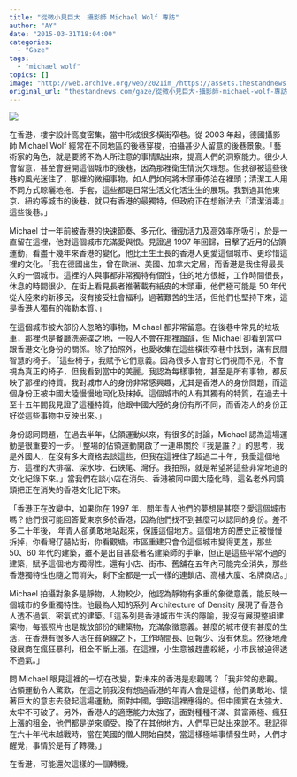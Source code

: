```yaml
---
title: "從微小見巨大　攝影師 Michael Wolf 專訪"
author: "AY"
date: "2015-03-31T18:04:00"
categories:
  - "Gaze"
tags:
  - "michael wolf"
topics: []
image: "http://web.archive.org/web/2021im_/https://assets.thestandnews.com/media/photos/portrait_06120copy_DL8jg.png"
original_url: "thestandnews.com/gaze/從微小見巨大-攝影師-michael-wolf-專訪"
---
```

![](http://web.archive.org/web/2021im_/https://assets.thestandnews.com/media/photos/portrait_06120copy_DL8jg.png)

在香港，樓宇設計高度密集，當中形成很多橫街窄巷。從 2003 年起，德國攝影師 Michael Wolf 經常在不同地區的後巷穿梭，拍攝甚少人留意的後巷景象。「藝術家的角色，就是要將不為人所注意的事情點出來，提高人們的洞察能力。很少人會留意，甚至會避開這個城市的後巷，因為那裡衛生情況欠理想。但我卻被這些後巷的風光迷住了，那裡的微細事物，如人們如何將木頭車停泊在裡頭；清潔工人用不同方式晾曬地拖、手套，這些都是日常生活文化活生生的展現。我到過其他東京、紐約等城市的後巷，就只有香港的最獨特，但政府正在想辦法去『清潔消毒』這些後巷。」

Michael 廿一年前被香港的快速節奏、多元化、衝勁活力及高效率所吸引，於是一直留在這裡，他對這個城市充滿愛與恨。見證過 1997 年回歸，目擊了近月的佔領運動，看盡十幾年來香港的變化，他比土生土長的香港人更愛這個城市、更珍惜這裡的文化。「我在德國出生，曾在歐洲、美國、加拿大定居，而香港是我住得最長久的一個城市。這裡的人與事都非常獨特有個性，住的地方很細，工作時間很長，休息的時間很少。在街上看見長者推著載有紙皮的木頭車，他們極可能是 50 年代從大陸來的新移民，沒有接受社會福利，過著艱苦的生活，但他們也堅持下來，這是香港人獨有的強勒本質。」

在這個城市被大部份人忽略的事物，Michael 都非常留意。在後巷中常見的垃圾車，那裡也是餐廳洗碗碟之地，一般人不會在那裡蹓躂，但 Michael 卻看到當中跟香港文化身份的關係。除了拍照外，也愛收集在這些橫街窄巷中找到，滿有民間智慧的椅子。「這些椅子，我賦予它們意義。因為很多人會對它們視而不見，不會視為真正的椅子，但我看到當中的美麗。我認為每樣事物，甚至是所有事物，都反映了那裡的特質。我對城市人的身份非常感興趣，尤其是香港人的身份問題，而這個身份正被中國大陸慢慢地同化及抹掉。這個城市的人有其獨有的特質，在過去十至十五年間我見證了這種特質，他跟中國大陸的身份有所不同，而香港人的身份正好從這些事物中反映出來。」

身份認同問題，在過去半年，佔領運動以來，有很多的討論，Michael 認為這場運動是很重要的一步。「整場的佔領運動開啟了一連串關於『我是誰？』的思考，我是外國人，在沒有多大資格去談這些，但我在這裡住了超過二十年，我愛這個地方、這裡的大排檔、深水埗、石硤尾、灣仔。我拍照，就是希望將這些非常地道的文化紀錄下來。」當我們在談小店在消失、香港被同中國大陸化時，這名老外同鏡頭把正在消失的香港文化記下來。

「香港正在改變中，如果你在 1997 年，問年青人他們的夢想是甚麼？愛這個城市嗎？他們很可能回答愛東京多於香港，因為他們找不到甚麼可以認同的身份。差不多二十年後， 年青人卻勇敢地站起來，保護這個地方。這個地方的歷史正被慢慢拆掉，你看灣仔囍帖街，你看觀塘。市區重建只會令這個城市變得更差，那些 50、60 年代的建築，雖不是出自甚麼著名建築師的手筆，但正是這些平常不過的建築，賦予這個地方獨得性。還有小店、街市、舊舖在五年內可能完全消失，那些香港獨特性也隨之而消失，剩下全都是一式一樣的連鎖店、高樓大廈、名牌商店。」

Michael 拍攝對象多是靜物，人物較少，他認為靜物有多重的象徵意義，能反映一個城市的多重獨特性。他最為人知的系列 Architecture of Density 展現了香港令人透不過氣、密氣式的建築。「這系列是香港城市生活的隱喻，我沒有展現整組建築物，每張照片也是裁放部份的建築物，充滿象徵意義。甚麼的城市便有甚麼的生活，在香港有很多人活在貧窮線之下，工作時間長、回報少、沒有休息。然後地產發展商在瘋狂暴利，租金不斷上漲。在這裡，小生意被趕盡殺絕，小市民被迫得透不過氣。」

問 Michael 眼見這裡的一切在改變，對未來的香港是悲觀嗎？「我非常的悲觀。佔領運動令人驚歎，在這之前我沒有想過香港的年青人會是這樣，他們勇敢地、懷著巨大的意志去發起這場運動，面對中國，爭取這裡應得的。但中國實在太強大、太牢不可破了。另外，香港人的適應能力太強了，面對種種不滿、貧富兩極、瘋狂上漲的租金，他們都是逆來順受。換了在其他地方，人們早已站出來說不。我記得在六十年代末越戰時，當在美國的僧人開始自焚，當這樣極端事情發生時，人們才醒覺，事情於是有了轉機。」

在香港，可能還欠這樣的一個轉機。